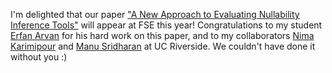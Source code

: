 ---
---

I'm delighted that our paper ["A New Approach to Evaluating Nullability Inference Tools"](../papers/fse25-nullability-comparison-camera-ready.pdf) will appear at FSE this year!
Congratulations to my student [Erfan Arvan](https://web.njit.edu/~ea442/) for his hard work on this paper, and to my
collaborators [Nima Karimipour](https://nimakarimipour.github.io/) and [Manu Sridharan](https://manu.sridharan.net/) at UC Riverside. We couldn't have done
it without you :)